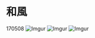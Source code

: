 # 和風
170508
![Imgur](http://i.imgur.com/sr0OPX5.jpg)
![Imgur](http://i.imgur.com/7XhH5pB.jpg)
![Imgur](http://i.imgur.com/vnNVsaj.jpg)
